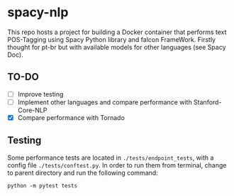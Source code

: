 # spacy-nlp

This repo hosts a project for building a Docker container that performs text POS-Tagging using Spacy Python library and falcon FrameWork. Firstly thought for pt-br but with available models for other languages (see Spacy Doc). 

## TO-DO

- [ ] Improve testing
- [ ] Implement other languages and compare performance with Stanford-Core-NLP
- [X] Compare performance with Tornado

## Testing

Some performance tests are located in `./tests/endpoint_tests`, with a config file `./tests/conftest.py`. In order to run them from terminal, change to parent directory and run the following command:

```python -m pytest tests```